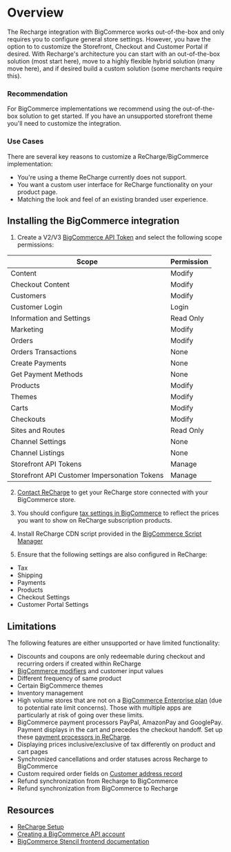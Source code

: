 # Overview

The Recharge integration with BigCommerce works out-of-the-box and only requires you to configure general store settings. However, you have the option to to customize the Storefront, Checkout and Customer Portal if desired. With Recharge's architecture you can start with an out-of-the-box solution (most start here), move to a highly flexible hybrid solution (many move here), and if desired build a custom solution (some merchants require this).

### Recommendation
For BigCommerce implementations we recommend using the out-of-the-box solution to get started. If you have an unsupported storefront theme you'll need to customize the integration. 

### Use Cases

There are several key reasons to customize a ReCharge/BigCommerce implementation:

* You're using a theme ReCharge currently does not support.
* You want a custom user interface for ReCharge functionality on your product page.
* Matching the look and feel of an existing branded user experience.


## Installing the BigCommerce integration

1. Create a V2/V3 [BigCommerce API Token](https://support.bigcommerce.com/s/article/Store-API-Accounts#creating) and select the following scope permissions:

|Scope|Permission|
|-|-|
|Content|Modify|
|Checkout Content|Modify|
|Customers|Modify|
|Customer Login|Login|
|Information and Settings|Read Only|
|Marketing|Modify|
|Orders|Modify|
|Orders Transactions|None|
|Create Payments|None|
|Get Payment Methods|None|
|Products|Modify|
|Themes|Modify|
|Carts|Modify|
|Checkouts|Modify|
|Sites and Routes|Read Only|
|Channel Settings|None|
|Channel Listings|None|
|Storefront API Tokens|Manage|
|Storefront API Customer Impersonation Tokens|Manage|

2. [Contact ReCharge](https://support.rechargepayments.com/hc/en-us/requests/new) to get your ReCharge store connected with your BigCommerce store.

3. You should configure [tax settings in BigCommerce](https://support.bigcommerce.com/s/article/Managing-Currencies#display-v-transactional) to reflect the prices you want to show on ReCharge subscription products.

4. Install ReCharge CDN script provided in the [BigCommerce Script Manager](https://support.bigcommerce.com/s/article/Using-Script-Manager)

4. Ensure that the following settings are also configured in ReCharge:
- Tax
- Shipping
- Payments
- Products
- Checkout Settings
- Customer Portal Settings


## Limitations
The following features are either unsupported or have limited functionality:
* Discounts and coupons are only redeemable during checkout and recurring orders if created within ReCharge
* [BigCommerce modifiers](https://support.bigcommerce.com/s/article/Product-Options-v3#smo) and customer input values
* Different frequency of same product
* Certain BigCommerce themes
* Inventory management
* High volume stores that are not on a [BigCommerce Enterprise plan](https://support.bigcommerce.com/s/article/Pricing) (due to potential rate limit concerns). Those with multiple apps are particularly at risk of going over these limits.
* BigCommerce payment processors PayPal, AmazonPay and GooglePay. Payment displays in the cart and precedes the checkout handoff. Set up these [payment processors in ReCharge](https://support.rechargepayments.com/hc/en-us/articles/360008683494-Payment-processors).
* Displaying prices inclusive/exclusive of tax differently on product and cart pages
* Synchronized cancellations and order statuses across Recharge to BigCommerce
* Custom required order fields on [Customer address record](https://support.bigcommerce.com/s/article/Editing-Form-Fields#address-fields)
* Refund synchronization from Recharge to BigCommerce
* Refund synchronization from BigCommerce to Recharge

## Resources
- [ReCharge Setup](https://support.rechargepayments.com/hc/en-us/categories/360000413333-Installation-and-Getting-Started)
- [Creating a BigCommerce API account](https://support.bigcommerce.com/s/article/Store-API-Accounts)
- [BigCommerce Stencil frontend documentation](https://developer.bigcommerce.com/stencil-docs)